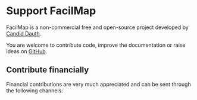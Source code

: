 # Support FacilMap

FacilMap is a non-commercial free and open-source project developed by [Candid Dauth](https://github.com/cdauth).

You are welcome to contribute code, improve the documentation or raise ideas on [GitHub](https://github.com/FacilMap/facilmap).

## Contribute financially

Financial contributions are very much appreciated and can be sent through the following channels:

<template v-for="{ width, gap, links } in [{
	width: 740,
	gap: 20,
	links: {
		'GitHub Sponsors': 'https://github.com/sponsors/FacilMap',
		'Liberapay': 'https://liberapay.com/facilmap/',
		'PayPal': 'https://www.paypal.com/donate?hosted_button_id=FWR59UXY6HGGS',
		'Patreon': 'https://www.patreon.com/facilmap',
		'Bitcoin': 'bitcoin:1PEfenaGXC9qNGQSuL5o6f6doZMYXRFiCv'
	}
}]">
	<template v-for="size in [(width - gap * (Object.keys(links).length - 1)) / Object.keys(links).length]">
		<div style="display: flex; flex-wrap: wrap" :style="{ gap: `${gap}px` }">
			<template v-for="(url, label) in links">
				<a :href="url" target="_blank" style="display: flex; flex-direction: column; align-items: center">
					<qrcode :value="url" :size="size" level="M" render-as="svg" style="margin-bottom: 5px"></qrcode>
					{{label}}
				</a>
			</template>
		</div>
	</template>
</template>